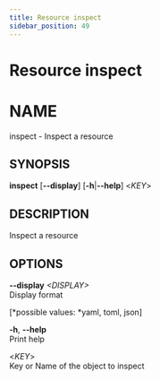 ```yaml
---
title: Resource inspect
sidebar_position: 49
---
```


# Resource inspect

# NAME

inspect - Inspect a resource

## SYNOPSIS

**inspect** \[**--display**\] \[**-h**\|**--help**\] \<*KEY*\>

## DESCRIPTION

Inspect a resource

## OPTIONS

**--display** *\<DISPLAY\>*  
Display format  

  
\[*possible values: *yaml, toml, json\]

**-h**, **--help**  
Print help

\<*KEY*\>  
Key or Name of the object to inspect
